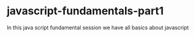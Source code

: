# javascript-fundamentals-part1
In this java script fundamental session we have all basics about javascript
